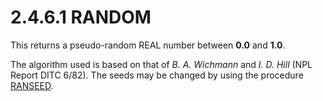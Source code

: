 # 2.4.6.1 RANDOM

This returns a pseudo-random REAL number between **0.0** and **1.0**.

The algorithm used is based on that of *B. A. Wichmann* and *I. D. Hill* (NPL Report DITC 6/82). The seeds may be changed by using the procedure [RANSEED](man_s2-4-5-ranseed.md).
